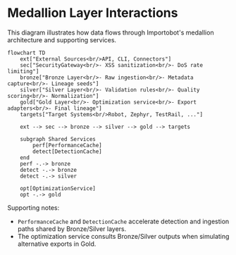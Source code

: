 # Medallion Layer Interactions

This diagram illustrates how data flows through Importobot's medallion
architecture and supporting services.

```mermaid
flowchart TD
    ext["External Sources<br/>API, CLI, Connectors"]
    sec["SecurityGateway<br/>- XSS sanitization<br/>- DoS rate limiting"]
    bronze["Bronze Layer<br/>- Raw ingestion<br/>- Metadata capture<br/>- Lineage seeds"]
    silver["Silver Layer<br/>- Validation rules<br/>- Quality scoring<br/>- Normalization"]
    gold["Gold Layer<br/>- Optimization service<br/>- Export adapters<br/>- Final lineage"]
    targets["Target Systems<br/>Robot, Zephyr, TestRail, ..."]

    ext --> sec --> bronze --> silver --> gold --> targets

    subgraph Shared Services
        perf[PerformanceCache]
        detect[DetectionCache]
    end
    perf -.-> bronze
    detect -.-> bronze
    detect -.-> silver

    opt[OptimizationService]
    opt -.-> gold
```

Supporting notes:

- `PerformanceCache` and `DetectionCache` accelerate detection and ingestion
  paths shared by Bronze/Silver layers.
- The optimization service consults Bronze/Silver outputs when simulating
  alternative exports in Gold.
